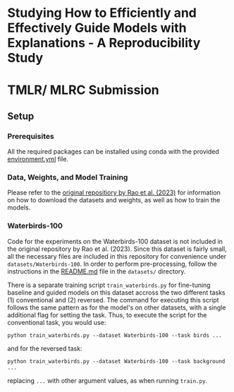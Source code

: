 # Studying How to Efficiently and Effectively Guide Models with Explanations - A Reproducibility Study

# TMLR/ MLRC Submission

## Setup
### Prerequisites
All the required packages can be installed using conda with the provided [environment.yml](environment.yml) file. 

### Data, Weights, and Model Training
Please refer to the [original repositiory by Rao et al. (2023)](https://github.com/sukrutrao/Model-Guidance?tab=readme-ov-file) for information on how to download the datasets and weights, as well as how to train the models.

### Waterbirds-100
Code for the experiments on the Waterbirds-100 dataset is not included in the original repository by Rao et al. (2023). Since this dataset is fairly small, all the necessary files are included in this repository for convenience under `datasets/Waterbirds-100`. In order to perform pre-processing, follow the instructions in the [README.md](datasets/) file in the `datasets/` directory.

There is a separate training script `train_waterbirds.py` for fine-tuning baseline and guided models on this dataset accross the two different tasks (1) conventional and (2) reversed. The command for executing this script follows the same pattern as for the model's on other datasets, with a single additional flag for setting the task. Thus, to execute the script for the conventional task, you would use:

```
python train_waterbirds.py --dataset Waterbirds-100 --task birds ...
```

and for the reversed task:

```
python train_waterbirds.py --dataset Waterbirds-100 --task background ...
```

replacing `...` with other argument values, as when running `train.py`.
